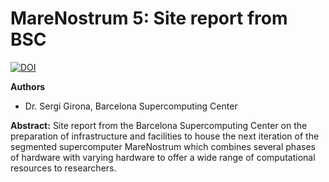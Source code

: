 # MareNostrum 5: Site report from BSC

[![DOI](https://zenodo.org/badge/DOI/10.5281/zenodo.10223487.svg)](https://doi.org/10.5281/zenodo.10223487)

**Authors**
* Dr. Sergi Girona, Barcelona Supercomputing Center


**Abstract:**
Site report from the Barcelona Supercomputing Center on the preparation of infrastructure and facilities to house the next iteration of the segmented supercomputer MareNostrum which combines several phases of hardware with varying hardware to offer a wide range of computational resources to researchers. 
